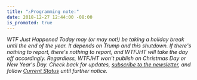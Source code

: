 ```yaml
---
title: "⚠️Programming note:"
date: 2018-12-27 12:44:00 -08:00
is_promoted: true
---
```


*WTF Just Happened Today may (or may not!) be taking a holiday break until the end of the year. It depends on Trump and this shutdown. If there's nothing to report, there's nothing to report, and WTFJHT will take the day off accordingly. Regardless, WTFJHT won't publish on Christmas Day or New Year's Day. Check back for updates, [subscribe to the newsletter](https://whatthefuckjusthappenedtoday.com/subscribe/), and follow [Current Status](https://currentstatus.io/) until further notice.*
